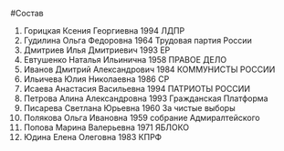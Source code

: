 #Состав
1. Горицкая Ксения Георгиевна 1994 ЛДПР
2. Гудилина Ольга Федоровна 1964 Трудовая партия России
3. Дмитриев Илья Дмитриевич 1993 ЕР
4. Евтушенко Наталья Ильинична 1958 ПРАВОЕ ДЕЛО
5. Иванов Дмитрий Александрович 1984 КОММУНИСТЫ РОССИИ
6. Ильичева Юлия Николаевна 1986 СР
7. Исаева Анастасия Васильевна 1994 ПАТРИОТЫ РОССИИ
8. Петрова Алина Александровна 1993 Гражданская Платформа
9. Писарева Светлана Юрьевна 1960 За чистые выборы
10. Полякова Ольга Ивановна 1959 собрание Адмиралтейского
11. Попова Марина Валерьевна 1971 ЯБЛОКО
12. Юдина Елена Олеговна 1983 КПРФ
